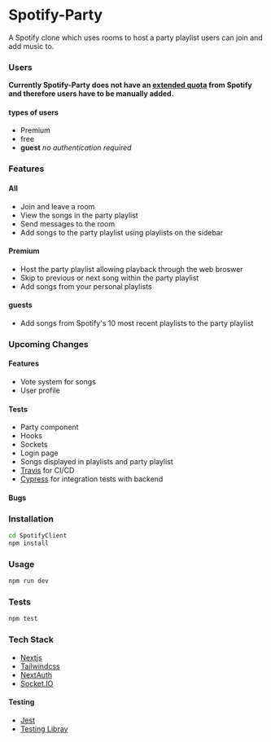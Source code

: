# Spotify-Party

A Spotify clone which uses rooms to host a party playlist users can join and add music to.

### Users

**Currently Spotify-Party does not have an [extended quota](https://developer.spotify.com/documentation/web-api/guides/development-extended-quota-modes/) from Spotify and therefore users have to be manually added.**

#### types of users

- Premium
- free
- **guest** _no authentication required_

### Features

#### All

- Join and leave a room
- View the songs in the party playlist
- Send messages to the room
- Add songs to the party playlist using playlists on the sidebar

#### Premium

- Host the party playlist allowing playback through the web broswer
- Skip to previous or next song within the party playlist
- Add songs from your personal playlists

#### guests

- Add songs from Spotify's 10 most recent playlists to the party playlist

### Upcoming Changes

#### Features

- Vote system for songs
- User profile

#### Tests

- Party component
- Hooks
- Sockets
- Login page
- Songs displayed in playlists and party playlist
- [Travis](https://travis-ci.org/) for CI/CD
- [Cypress](https://www.cypress.io/) for integration tests with backend

#### Bugs

### Installation

```bash
cd SpotifyClient
npm install
```

### Usage

```bash
npm run dev
```

### Tests

```bash
npm test
```

### Tech Stack

- [Nextjs](https://nextjs.org/)
- [Tailwindcss](https://tailwindcss.com/)
- [NextAuth](https://next-auth.js.org/)
- [Socket.IO](https://socket.io/)

#### Testing

- [Jest](https://jestjs.io/)
- [Testing Libray](https://testing-library.com/)

